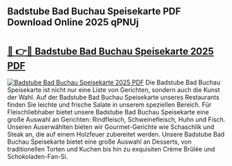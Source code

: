## Badstube Bad Buchau Speisekarte PDF Download Online 2025 qPNUj

# <h2><a href="http://gce8c1.nevu.top/?p=Badstube+Bad+Buchau+Speisekarte">🔗 👉🔴 Badstube Bad Buchau Speisekarte 2025 PDF</a></h2>

[![Badstube Bad Buchau Speisekarte 2025 PDF](https://i.imgur.com/dBaPXMq.png)](http://gce8c1.nevu.top/?p=Badstube+Bad+Buchau+Speisekarte)
Die Badstube Bad Buchau Speisekarte ist nicht nur eine Liste von Gerichten, sondern auch die Kunst der Wahl. Auf der Badstube Bad Buchau Speisekarte unseres Restaurants finden Sie leichte und frische Salate in unserem speziellen Bereich. Für Fleischliebhaber bietet unsere Badstube Bad Buchau Speisekarte eine große Auswahl an Gerichten: Rindfleisch, Schweinefleisch, Huhn und Fisch. Unseren Auserwählten bieten wir Gourmet-Gerichte wie Schaschlik und Steak an, die auf einem Holzfeuer zubereitet werden. Unsere Badstube Bad Buchau Speisekarte bietet eine große Auswahl an Desserts, von traditionellen Torten und Kuchen bis hin zu exquisiten Crème Brûlée und Schokoladen-Fan-Si.
